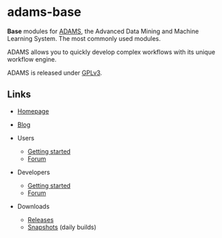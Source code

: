 # adams-base

**Base** modules for [ADAMS](https://adams.cms.waikato.ac.nz/), 
the Advanced Data Mining and Machine Learning System.
The most commonly used modules.

ADAMS allows you to quickly develop complex workflows with
its unique workflow engine.

ADAMS is released under [GPLv3](http://www.gnu.org/licenses/gpl-3.0.txt).

## Links

* [Homepage](https://adams.cms.waikato.ac.nz/)
* [Blog](https://adams.cms.waikato.ac.nz/blog/)
* Users
  
  * [Getting started](https://adams.cms.waikato.ac.nz/users/users-get-started/)
  * [Forum](https://adams.cms.waikato.ac.nz/users/users-forum/)

* Developers

  * [Getting started](https://adams.cms.waikato.ac.nz/developers/dev-get-started/)
  * [Forum](https://adams.cms.waikato.ac.nz/developers/dev-forum/)
  
* Downloads

  * [Releases](https://adams.cms.waikato.ac.nz/download/release/)
  * [Snapshots](https://adams.cms.waikato.ac.nz/download/snapshot/) (daily builds)
  